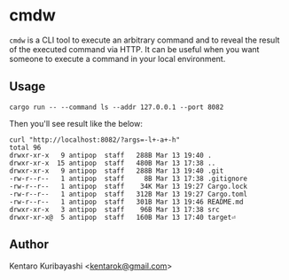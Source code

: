 # cmdw

`cmdw` is a CLI tool to execute an arbitrary command and to reveal the result of the executed command via HTTP. It can be useful when you want someone to execute a command in your local environment.

## Usage

```shell
cargo run -- --command ls --addr 127.0.0.1 --port 8082
```

Then you'll see result like the below:

```shell
curl "http://localhost:8082/?args=-l+-a+-h"
total 96
drwxr-xr-x   9 antipop  staff   288B Mar 13 19:40 .
drwxr-xr-x  15 antipop  staff   480B Mar 13 17:38 ..
drwxr-xr-x   9 antipop  staff   288B Mar 13 19:40 .git
-rw-r--r--   1 antipop  staff     8B Mar 13 17:38 .gitignore
-rw-r--r--   1 antipop  staff    34K Mar 13 19:27 Cargo.lock
-rw-r--r--   1 antipop  staff   312B Mar 13 19:27 Cargo.toml
-rw-r--r--   1 antipop  staff   301B Mar 13 19:46 README.md
drwxr-xr-x   3 antipop  staff    96B Mar 13 17:38 src
drwxr-xr-x@  5 antipop  staff   160B Mar 13 17:40 target⏎
```

## Author

Kentaro Kuribayashi &lt;kentarok@gmail.com&gt;
